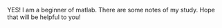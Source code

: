 YES! I am a beginner of matlab.
There are some notes of my study.
Hope that will be helpful to you!

